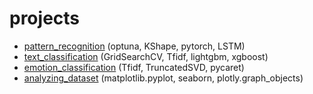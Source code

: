 # projects
- [pattern_recognition](https://github.com/AnnettVsemPrivet/projects/tree/main/pattern_recognition) (optuna, KShape, pytorch, LSTM)
- [text_classification](https://github.com/AnnettVsemPrivet/projects/tree/main/text_classification) (GridSearchCV, Tfidf, lightgbm, xgboost)
- [emotion_classification](https://github.com/AnnettVsemPrivet/projects/tree/main/emotion_classification) (Tfidf, TruncatedSVD, pycaret)
- [analyzing_dataset](https://github.com/AnnettVsemPrivet/projects/blob/main/analyzing_dataset) (matplotlib.pyplot, seaborn, plotly.graph_objects)
